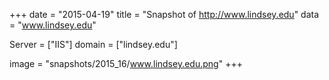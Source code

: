 
+++
date = "2015-04-19"
title = "Snapshot of http://www.lindsey.edu"
data = "www.lindsey.edu"

Server = ["IIS"]
domain = ["lindsey.edu"]

  image = "snapshots/2015_16/www.lindsey.edu.png"
+++
#
